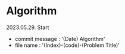 # Algorithm

2023.05.29. Start
- commit message : '(Date) Algorithm'
- file name : '(Index)-(code)-(Problem Title)'


